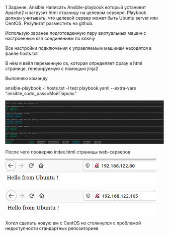 1 Задание. Ansible
Написать Ansible-playbook который установит Apache2 и загрузит html страницу на целевом сервере. Playbook должен учитывать, что целевой сервер может быть Ubuntu server или CentOS.
Результат разместить на github.

Использую заранее подготовденную пару виртуальных машин с настроенным ssh соединением по ключу

Все настройки подключения к управляемым машинам находятся в файле hosts.txt

В нём я ввёл переменную os, которая определяет фразу в html странице, генерируемую c помощью jinja2


Выполняю команду

ansible-playbook -i hosts.txt -l test playbook.yaml --extra-vars "ansible_sudo_pass=МойПароль"

![Alt-текст](https://github.com/Suppamanisation/Ansible-BashTask/blob/AnsibleTask/screenshots/Screenshot%20from%202021-05-14%2004-43-24.png)

После чего проверяю index.html страницы web-серверов

![Alt-текст](https://github.com/Suppamanisation/Ansible-BashTask/blob/AnsibleTask/screenshots/Screenshot%20from%202021-05-14%2004-15-13.png)


![Alt-текст](https://github.com/Suppamanisation/Ansible-BashTask/blob/AnsibleTask/screenshots/Screenshot%20from%202021-05-14%2004-15-22.png)

Хотел сделать новую вм c CentOS но столкнулся с проблемой недоступности стандартных репозиториев
